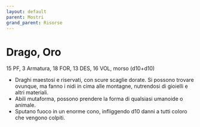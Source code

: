 ```yaml
---
layout: default
parent: Mostri
grand_parent: Risorse
---
```


# Drago, Oro

15 PF, 3 Armatura, 18 FOR, 13 DES, 16 VOL, morso (d10+d10)

- Draghi maestosi e riservati, con scure scaglie dorate. Si possono trovare ovunque, ma fanno i nidi in cima alle montagne, nutrendosi di gioielli e altri materiali.
- Abili mutaforma, possono prendere la forma di qualsiasi umanoide o animale.
- Sputano fuoco in un enorme cono, infliggendo d10 danni a tutti coloro che vengono colpiti.